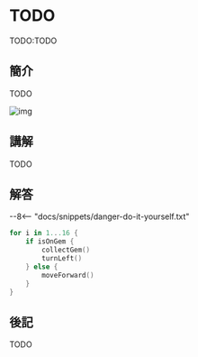 # TODO

TODO:TODO

## 簡介

TODO

![img](https://imagedelivery.net/cdkaXPuFls5qlrh3GM4hfA/66f4a768-1da5-4fd2-e551-d0c210c15100/public)

## 講解

TODO

## 解答

--8<-- "docs/snippets/danger-do-it-yourself.txt"

```swift linenums="1"
for i in 1...16 {
    if isOnGem {
        collectGem()
        turnLeft()
    } else {
        moveForward()
    }
}
```

## 後記

TODO
